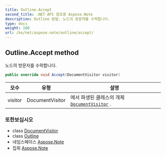 ```yaml
---
title: Outline.Accept
second_title: .NET API 참조용 Aspose.Note
description: Outline 방법. 노드의 방문자를 수락합니다.
type: docs
weight: 100
url: /ko/net/aspose.note/outline/accept/
---
```

## Outline.Accept method

노드의 방문자를 수락합니다.

```csharp
public override void Accept(DocumentVisitor visitor)
```

| 모수 | 유형 | 설명 |
| --- | --- | --- |
| visitor | DocumentVisitor | 에서 파생된 클래스의 개체[`DocumentVisitor`](../../documentvisitor/) . |

### 또한보십시오

* class [DocumentVisitor](../../documentvisitor/)
* class [Outline](../)
* 네임스페이스 [Aspose.Note](../../outline/)
* 집회 [Aspose.Note](../../../)


